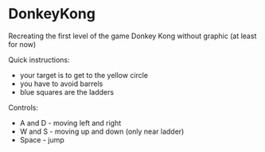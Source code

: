 # DonkeyKong
Recreating the first level of the game Donkey Kong without graphic (at least for now)

Quick instructions:
  - your target is to get to the yellow circle
  - you have to avoid barrels 
  - blue squares are the ladders

Controls: 
  - A and D - moving left and right
  - W and S - moving up and down (only near ladder)
  - Space - jump
